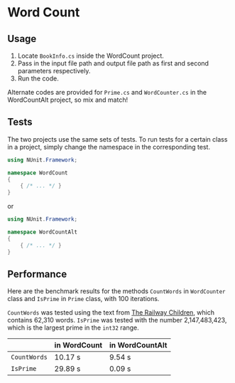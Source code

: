 # Word Count
## Usage
1. Locate `BookInfo.cs` inside the WordCount project.
2. Pass in the input file path and output file path as first and second parameters respectively.
3. Run the code.

Alternate codes are provided for `Prime.cs` and `WordCounter.cs` in the WordCountAlt project, so mix and match!

## Tests
The two projects use the same sets of tests. To run tests for a certain class in a project, simply change the namespace in the corresponding test.

```csharp
using NUnit.Framework;

namespace WordCount
{
    { /* ... */ }
}
```

or

```csharp
using NUnit.Framework;

namespace WordCountAlt
{
    { /* ... */ }
}
```

## Performance
Here are the benchmark results for the methods `CountWords` in `WordCounter` class and `IsPrime` in `Prime` class, with 100 iterations.

`CountWords` was tested using the text from [The Railway Children](https://en.wikipedia.org/wiki/The_Railway_Children), which contains 62,310 words. `IsPrime` was tested with the number 2,147,483,423, which is the largest prime in the `int32` range.

|               | in WordCount  | in WordCountAlt |
----------------|---------------|-----------------|
| `CountWords`  | 10.17 s       | 9.54 s          |
| `IsPrime`     | 29.89 s       | 0.09 s          |
